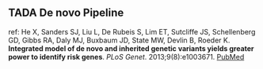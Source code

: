 ## TADA De novo Pipeline

ref: He X, Sanders SJ, Liu L, De Rubeis S, Lim ET, Sutcliffe JS, Schellenberg GD, Gibbs RA, Daly MJ, Buxbaum JD, State MW, Devlin B, Roeder K. **Integrated model of de novo and inherited genetic variants yields greater power to identify risk genes**. *PLoS Genet*. 2013;9(8):e1003671. [PubMed](https://pubmed.ncbi.nlm.nih.gov/23966865/)
